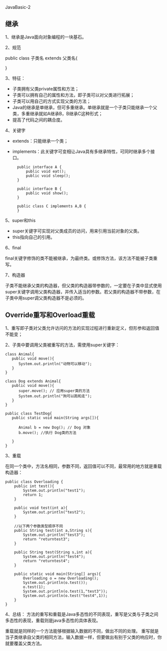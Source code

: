 JavaBasic-2

## 继承

1、继承是Java面向对象编程的一块基石。

2、规范

public class 子类名 extends 父类名{

}

3、特征：

* 子类拥有父类private属性和方法；
* 子类可以拥有自己的属性和方法，即子类可以对父类进行拓展；
* 子类可以用自己的方式实现父类的方法；
* Java的继承是单继承，但可多重继承。单继承就是一个子类只能继承一个父类，多重继承就如A继承B，B继承C这种形式；
* 提高了代码之间的耦合度。


4、关键字

* extends：只能继承一个类；
* implements：此关键字可变相让Java具有多继承特性，可同时继承多个接口。

		public interface A {
		    public void eat();
		    public void sleep();
		}
		 
		public interface B {
		    public void show();
		}
		 
		public class C implements A,B {
		}

5、super和this

* super关键字可实现对父类成员的访问，用来引用当前对象的父类。
* this指向自己的引用。

6、final

final关键字修饰的类不能被继承，为最终类。或修饰方法，该方法不能被子类重写。

7、构造器

子类不能继承父类的构造器，但父类的构造器带参数的，一定要在子类中显式使用super关键字调用父类构造器，并传入适当的参数。若父类的构造器不带参数，在子类中用super调父类构造器不是必须的。


## Override重写和Overload重载

1、重写即子类对父类允许访问的方法的实现过程进行重新定义，但形参和返回值不能变；

2、子类中要调用父类被重写的方法，需使用super关键字：

	class Animal{
	   public void move(){
	      System.out.println("动物可以移动");
	   }
	}
	 
	class Dog extends Animal{
	   public void move(){
	      super.move(); // 应用super类的方法
	      System.out.println("狗可以跑和走");
	   }
	}
	 
	public class TestDog{
	   public static void main(String args[]){
	 
	      Animal b = new Dog(); // Dog 对象
	      b.move(); //执行 Dog类的方法
	 
	   }
	}

3、重载

在同一个类中，方法名相同，参数不同，返回值可以不同，最常用的地方就是重载构造器：
	
	public class Overloading {
	    public int test(){
	        System.out.println("test1");
	        return 1;
	    }
	 
	    public void test(int a){
	        System.out.println("test2");
	    }   
	 
	    //以下两个参数类型顺序不同
	    public String test(int a,String s){
	        System.out.println("test3");
	        return "returntest3";
	    }   
	 
	    public String test(String s,int a){
	        System.out.println("test4");
	        return "returntest4";
	    }   
	 
	    public static void main(String[] args){
	        Overloading o = new Overloading();
	        System.out.println(o.test());
	        o.test(1);
	        System.out.println(o.test(1,"test3"));
	        System.out.println(o.test("test4",1));
	    }
	}

4、总结：
方法的重写和重载是Java多态性的不同表现，重写是父类与子类之间多态性的表现，重载则是java多态性的具体表现。

重载就是同样的一个方法能够根据输入数据的不同，做出不同的处理。
重写就是当子类继承自父类的相同方法，输入数据一样，但要做出有别于父类的响应时，你就要覆盖父类方法。
